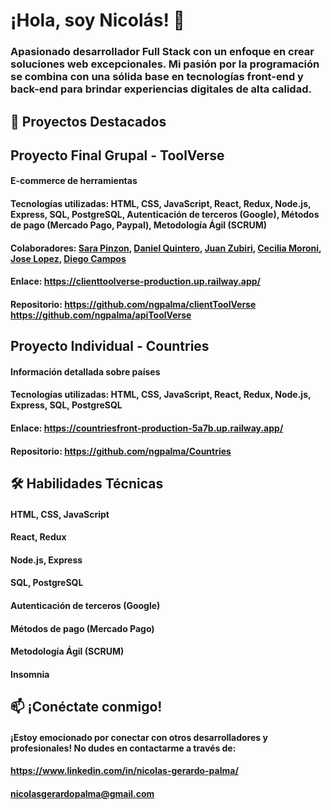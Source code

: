 # ¡Hola, soy Nicolás! 👋
### Apasionado desarrollador Full Stack con un enfoque en crear soluciones web excepcionales. Mi pasión por la programación se combina con una sólida base en tecnologías front-end y back-end para brindar experiencias digitales de alta calidad.

## 🚀 Proyectos Destacados
## Proyecto Final Grupal - ToolVerse
#### E-commerce de herramientas

#### Tecnologías utilizadas: HTML, CSS, JavaScript, React, Redux, Node.js, Express, SQL, PostgreSQL, Autenticación de terceros (Google), Métodos de pago (Mercado Pago, Paypal), Metodología Ágil (SCRUM)
#### Colaboradores: [Sara Pinzon](https://github.com/Sarapr27), [Daniel Quintero](https://github.com/Daniel-quintero1), [Juan Zubiri](https://github.com/JuanZu77), [Cecilia Moroni](https://github.com/ChechuM), [Jose Lopez](https://github.com/jopez1), [Diego Campos](https://github.com/diegocrp1)
#### Enlace: https://clienttoolverse-production.up.railway.app/
#### Repositorio: https://github.com/ngpalma/clientToolVerse https://github.com/ngpalma/apiToolVerse

## Proyecto Individual - Countries
#### Información detallada sobre países

#### Tecnologías utilizadas: HTML, CSS, JavaScript, React, Redux, Node.js, Express, SQL, PostgreSQL
#### Enlace: https://countriesfront-production-5a7b.up.railway.app/
#### Repositorio: https://github.com/ngpalma/Countries

## 🛠️ Habilidades Técnicas
#### HTML, CSS, JavaScript
#### React, Redux
#### Node.js, Express
#### SQL, PostgreSQL
#### Autenticación de terceros (Google)
#### Métodos de pago (Mercado Pago)
#### Metodología Ágil (SCRUM)
#### Insomnia

## 📫 ¡Conéctate conmigo!
#### ¡Estoy emocionado por conectar con otros desarrolladores y profesionales! No dudes en contactarme a través de:
#### https://www.linkedin.com/in/nicolas-gerardo-palma/
#### nicolasgerardopalma@gmail.com
